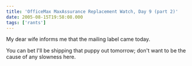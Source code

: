 ```yaml
---
title: 'OfficeMax MaxAssurance Replacement Watch, Day 9 (part 2)'
date: 2005-08-15T19:58:08.000
tags: ['rants']
---
```


My dear wife informs me that the mailing label came today.

You can bet I'll be shipping that puppy out tomorrow; don't want to be the cause of any slowness here.
